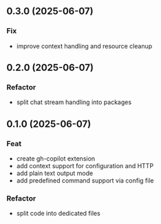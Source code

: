 ## 0.3.0 (2025-06-07)

### Fix

- improve context handling and resource cleanup

## 0.2.0 (2025-06-07)

### Refactor

- split chat stream handling into packages

## 0.1.0 (2025-06-07)

### Feat

- create gh-copilot extension
- add context support for configuration and HTTP
- add plain text output mode
- add predefined command support via config file

### Refactor

- split code into dedicated files
